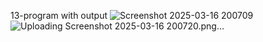 13-program with output
![Screenshot 2025-03-16 200709](https://github.com/user-attachments/assets/1b9cffe2-f2d6-4fbb-ad39-3232ede2b55c)
![Uploading Screenshot 2025-03-16 200720.png…]()
